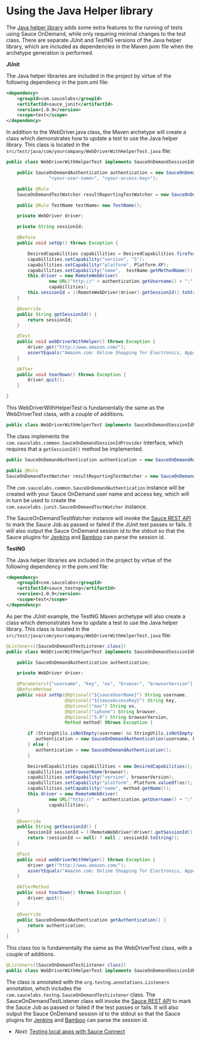 Using the Java Helper library
====
The [Java helper library](https://github.com/saucelabs/sauce-java) adds some extra features to the running of tests using Sauce OnDemand, while only requiring minimal changes to the test class.  There are separate JUnit and TestNG versions of the Java helper library, which are included as dependencies in the Maven pom file when the archetype generation is performed.

**JUnit**

The Java helper libraries are included in the project by virtue of the following dependency in the pom.xml file:

```xml
<dependency>
    <groupId>com.saucelabs</groupId>
    <artifactId>sauce_junit</artifactId>
    <version>1.0.9</version>
    <scope>test</scope>
</dependency>
```

In addition to the WebDriver.java class, the Maven archetype will create a class which demonstrates how to update a test to use the Java helper library.  This class is located in the `src/test/java/com/yourcompany/WebDriverWithHelperTest.java` file:

```java
public class WebDriverWithHelperTest implements SauceOnDemandSessionIdProvider {

    public SauceOnDemandAuthentication authentication = new SauceOnDemandAuthentication(
				"<your-user-name>", "<your-access-key>");

    public @Rule
    SauceOnDemandTestWatcher resultReportingTestWatcher = new SauceOnDemandTestWatcher(this, authentication);

    public @Rule TestName testName= new TestName();

    private WebDriver driver;

    private String sessionId;

    @Before
    public void setUp() throws Exception {

        DesiredCapabilities capabillities = DesiredCapabilities.firefox();
        capabillities.setCapability("version", "5");
        capabillities.setCapability("platform", Platform.XP);
        capabillities.setCapability("name",  testName.getMethodName());
        this.driver = new RemoteWebDriver(
                new URL("http://" + authentication.getUsername() + ":" + authentication.getAccessKey() + "@ondemand.saucelabs.com:80/wd/hub"),
                capabillities);
        this.sessionId = ((RemoteWebDriver)driver).getSessionId().toString();
    }

    @Override
    public String getSessionId() {
        return sessionId;
    }

    @Test
    public void webDriverWithHelper() throws Exception {
        driver.get("http://www.amazon.com/");
        assertEquals("Amazon.com: Online Shopping for Electronics, Apparel, Computers, Books, DVDs & more", driver.getTitle());
    }

    @After
    public void tearDown() throws Exception {
        driver.quit();
    }

}
```

This WebDriverWithHelperTest is fundamentally the same as the WebDriverTest class, with a couple of additions.

```java
public class WebDriverWithHelperTest implements SauceOnDemandSessionIdProvider {
```

The class implements the `com.saucelabs.common.SauceOnDemandSessionIdProvider` interface, which requires that a `getSessionId()` method
be implemented.

```java
public SauceOnDemandAuthentication authentication = new SauceOnDemandAuthentication("<your-user-name>", "<your-access-key>");

public @Rule
SauceOnDemandTestWatcher resultReportingTestWatcher = new SauceOnDemandTestWatcher(this, authentication);

```
The `com.saucelabs.common.SauceOnDemandAuthentication` instance will be created with your Sauce OnDemand user name and access key, which will 
in turn be used to create the `com.saucelabs.junit.SauceOnDemandTestWatcher` instance.

The SauceOnDemandTestWatcher instance will invoke the [Sauce REST API](http://saucelabs.com/docs/rest) to mark the Sauce Job as passed or failed if the JUnit test passes or fails.  It will also output the Sauce OnDemand session id to the stdout so that the Sauce plugins for [Jenkins](https://wiki.jenkins-ci.org/display/JENKINS/Sauce+OnDemand+Plugin) and [Bamboo](https://marketplace.atlassian.com/plugins/com.saucelabs.bamboo.bamboo-sauceondemand-plugin) can parse the session id.

**TestNG**

The Java helper libraries are included in the project by virtue of the following dependency in the pom.xml file:

```xml
<dependency>
    <groupId>com.saucelabs</groupId>
    <artifactId>sauce_testng</artifactId>
    <version>1.0.9</version>
    <scope>test</scope>
</dependency>
```

As per the JUnit example, the TestNG Maven archetype will also create a class which demonstrates how to update a test to use the Java helper library.  This class is located in the `src/test/java/com/yourcompany/WebDriverWithHelperTest.java` file:

```java
@Listeners({SauceOnDemandTestListener.class})
public class WebDriverWithHelperTest implements SauceOnDemandSessionIdProvider, SauceOnDemandAuthenticationProvider {

    public SauceOnDemandAuthentication authentication;

    private WebDriver driver;

    @Parameters({"username", "key", "os", "browser", "browserVersion"})
    @BeforeMethod
    public void setUp(@Optional("${sauceUserName}") String username,
                      @Optional("${sauceAccessKey}") String key,
                      @Optional("mac") String os,
                      @Optional("iphone") String browser,
                      @Optional("5.0") String browserVersion,
                      Method method) throws Exception {

        if (StringUtils.isNotEmpty(username) && StringUtils.isNotEmpty(key)) {
           authentication = new SauceOnDemandAuthentication(username, key);
        } else {
           authentication = new SauceOnDemandAuthentication();
        }

        DesiredCapabilities capabillities = new DesiredCapabilities();
        capabillities.setBrowserName(browser);
        capabillities.setCapability("version", browserVersion);
        capabillities.setCapability("platform", Platform.valueOf(os));
        capabillities.setCapability("name", method.getName());
        this.driver = new RemoteWebDriver(
                new URL("http://" + authentication.getUsername() + ":" + authentication.getAccessKey() + "@ondemand.saucelabs.com:80/wd/hub"),
                capabillities);
    }

    @Override
    public String getSessionId() {
        SessionId sessionId = ((RemoteWebDriver)driver).getSessionId();
        return (sessionId == null) ? null : sessionId.toString();
    }

    @Test
    public void webDriverWithHelper() throws Exception {
        driver.get("http://www.amazon.com/");
        assertEquals("Amazon.com: Online Shopping for Electronics, Apparel, Computers, Books, DVDs & more", driver.getTitle());
    }

    @AfterMethod
    public void tearDown() throws Exception {
        driver.quit();
    }

    @Override
    public SauceOnDemandAuthentication getAuthentication() {
        return authentication;
    }
}
```

This class too is fundamentally the same as the WebDriverTest class, with a couple of additions.

```java
@Listeners({SauceOnDemandTestListener.class})
public class WebDriverWithHelperTest implements SauceOnDemandSessionIdProvider, SauceOnDemandAuthenticationProvider {
```

The class is annotated with the `org.testng.annotations.Listeners` annotation, which includes the `com.saucelabs.testng.SauceOnDemandTestListener` class.  The SauceOnDemandTestListener class will invoke the [Sauce REST API](http://saucelabs.com/docs/rest) to mark the Sauce Job as passed or failed if the test passes or fails.  It will also output the Sauce OnDemand session id to the stdout so that the Sauce plugins for [Jenkins](https://wiki.jenkins-ci.org/display/JENKINS/Sauce+OnDemand+Plugin) and [Bamboo](https://marketplace.atlassian.com/plugins/com.saucelabs.bamboo.bamboo-sauceondemand-plugin) can parse the session id.

* _Next_: [Testing local apps with Sauce Connect](https://github.com/saucelabs/java-tutorial/blob/master/05-Sauce-Connect.md)
